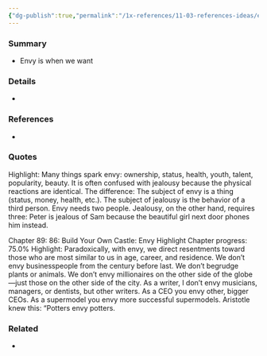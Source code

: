 ```yaml
---
{"dg-publish":true,"permalink":"/1x-references/11-03-references-ideas/envy-is-stupid/","dgHomeLink":true,"dgPassFrontmatter":false,"dgShowBacklinks":true,"dgShowLocalGraph":false,"dgShowInlineTitle":true}
---
```



### Summary
- Envy is when we want

### Details
- 

### References
- 

### Quotes

Highlight: Many things spark envy: ownership, status, health, youth, talent, popularity, beauty. It is often confused with jealousy because the physical reactions are identical. The difference: The subject of envy is a thing (status, money, health, etc.). The subject of jealousy is the behavior of a third person. Envy needs two people. Jealousy, on the other hand, requires three: Peter is jealous of Sam because the beautiful girl next door phones him instead.


Chapter 89: 86: Build Your Own Castle: Envy
Highlight
Chapter progress: 75.0%
Highlight: Paradoxically, with envy, we direct resentments toward those who are most similar to us in age, career, and residence. We don’t envy businesspeople from the century before last. We don’t begrudge plants or animals. We don’t envy millionaires on the other side of the globe—just those on the other side of the city. As a writer, I don’t envy musicians, managers, or dentists, but other writers. As a CEO you envy other, bigger CEOs. As a supermodel you envy more successful supermodels. Aristotle knew this: “Potters envy potters.

### Related
- 